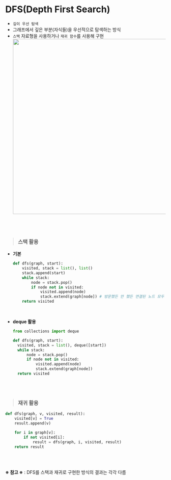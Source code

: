 # DFS(Depth First Search)
- ```깊이 우선 탐색```
- 그래프에서 깊은 부분(자식들)을 우선적으로 탐색하는 방식
- ```스택``` 자료형을 사용하거나 ```재귀 함수```를 사용해 구현
  <img src="https://user-images.githubusercontent.com/74449232/167086464-da9f8870-fdd0-49ed-bb04-bd44431eb3af.png" width=550>

<br><br>

> ### 스택 활용
- **기본**
  ```python
  def dfs(graph, start):
      visited, stack = list(), list()
      stack.append(start)
      while stack:
          node = stack.pop()
          if node not in visited:
              visited.append(node)
              stack.extend(graph[node]) # 방문했든 안 했든 연결된 노드 모두 추가
      return visited
  ```
  <br>
  
- **deque 활용**
  ```python
  from collections import deque
  
  def dfs(graph, start):
    visited, stack = list(), deque([start])
    while stack:
        node = stack.pop()
        if node not in visited:
            visited.append(node)
            stack.extend(graph[node])
    return visited
  ```

<br><br>

> ### 재귀 활용
```python
def dfs(graph, v, visited, result):
    visited[v] = True
    result.append(v)

    for i in graph[v]:
        if not visited[i]:
            result = dfs(graph, i, visited, result)
    return result
```
<br><br>

**※ 참고 ※** : DFS를 스택과 재귀로 구현한 방식의 결과는 각각 다름
